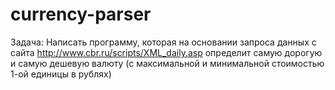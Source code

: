 # currency-parser

Задача: Написать программу, которая на основании запроса данных с сайта http://www.cbr.ru/scripts/XML_daily.asp определит самую дорогую и самую дешевую валюту (с максимальной и минимальной стоимостью 1-ой единицы в рублях)
